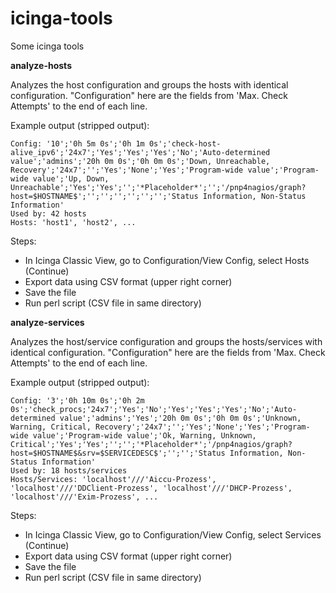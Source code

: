 # icinga-tools
Some icinga tools

**analyze-hosts**

Analyzes the host configuration and groups the hosts with identical configuration. "Configuration" here are the fields from 'Max. Check Attempts' to the end of each line.

Example output (stripped output):
```
Config: '10';'0h 5m 0s';'0h 1m 0s';'check-host-alive_ipv6';'24x7';'Yes';'Yes';'Yes';'No';'Auto-determined value';'admins';'20h 0m 0s';'0h 0m 0s';'Down, Unreachable, Recovery';'24x7';'';'Yes';'None';'Yes';'Program-wide value';'Program-wide value';'Up, Down, Unreachable';'Yes';'Yes';'';'*Placeholder*';'';'/pnp4nagios/graph?host=$HOSTNAME$';'';'';'';'';'';'';'Status Information, Non-Status Information'
Used by: 42 hosts
Hosts: 'host1', 'host2', ...
```

Steps:
- In Icinga Classic View, go to Configuration/View Config, select Hosts (Continue)
- Export data using CSV format (upper right corner)
- Save the file
- Run perl script (CSV file in same directory)


**analyze-services**

Analyzes the host/service configuration and groups the hosts/services with identical configuration. "Configuration" here are the fields from 'Max. Check Attempts' to the end of each line.

Example output (stripped output):
```
Config: '3';'0h 10m 0s';'0h 2m 0s';'check_procs;'24x7';'Yes';'No';'Yes';'Yes';'Yes';'No';'Auto-determined value';'admins';'Yes';'20h 0m 0s';'0h 0m 0s';'Unknown, Warning, Critical, Recovery';'24x7';'';'Yes';'None';'Yes';'Program-wide value';'Program-wide value';'Ok, Warning, Unknown, Critical';'Yes';'Yes';'';'';'*Placeholder*';'/pnp4nagios/graph?host=$HOSTNAME$&srv=$SERVICEDESC$';'';'';'Status Information, Non-Status Information'
Used by: 18 hosts/services
Hosts/Services: 'localhost'///'Aiccu-Prozess', 'localhost'///'DDClient-Prozess', 'localhost'///'DHCP-Prozess', 'localhost'///'Exim-Prozess', ...
```

Steps:
- In Icinga Classic View, go to Configuration/View Config, select Services (Continue)
- Export data using CSV format (upper right corner)
- Save the file
- Run perl script (CSV file in same directory)

